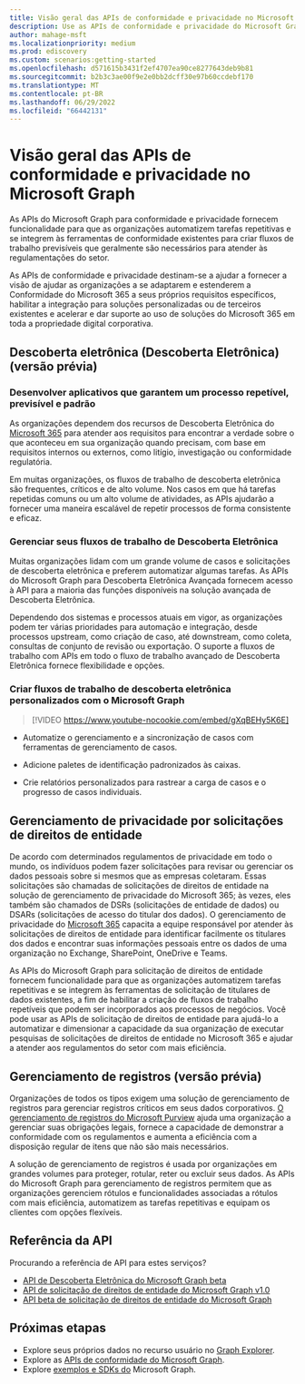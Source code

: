 ```yaml
---
title: Visão geral das APIs de conformidade e privacidade no Microsoft Graph
description: Use as APIs de conformidade e privacidade do Microsoft Graph para automatizar tarefas repetitivas e integrar-se às suas ferramentas de conformidade para atender às regulamentações necessárias do setor.
author: mahage-msft
ms.localizationpriority: medium
ms.prod: ediscovery
ms.custom: scenarios:getting-started
ms.openlocfilehash: d571615b3431f2ef4707ea90ce8277643deb9b81
ms.sourcegitcommit: b2b3c3ae00f9e2e0bb2dcff30e97b60ccdebf170
ms.translationtype: MT
ms.contentlocale: pt-BR
ms.lasthandoff: 06/29/2022
ms.locfileid: "66442131"
---
```

# <a name="overview-of-compliance-and-privacy-apis-in-microsoft-graph"></a>Visão geral das APIs de conformidade e privacidade no Microsoft Graph

As APIs do Microsoft Graph para conformidade e privacidade fornecem funcionalidade para que as organizações automatizem tarefas repetitivas e se integrem às ferramentas de conformidade existentes para criar fluxos de trabalho previsíveis que geralmente são necessários para atender às regulamentações do setor.

As APIs de conformidade e privacidade destinam-se a ajudar a fornecer a visão de ajudar as organizações a se adaptarem e estenderem a Conformidade do Microsoft 365 a seus próprios requisitos específicos, habilitar a integração para soluções personalizadas ou de terceiros existentes e acelerar e dar suporte ao uso de soluções do Microsoft 365 em toda a propriedade digital corporativa.

## <a name="electronic-discovery-ediscovery-preview"></a>Descoberta eletrônica (Descoberta Eletrônica) (versão prévia)

### <a name="develop-applications-that-ensure-a-repeatable-predictable-and-standard-process"></a>Desenvolver aplicativos que garantem um processo repetível, previsível e padrão

As organizações dependem dos recursos de Descoberta Eletrônica do [Microsoft 365](/microsoft-365/compliance/ediscovery?view=o365-worldwide&preserve-view=true) para atender aos requisitos para encontrar a verdade sobre o que aconteceu em sua organização quando precisam, com base em requisitos internos ou externos, como litígio, investigação ou conformidade regulatória.

Em muitas organizações, os fluxos de trabalho de descoberta eletrônica são frequentes, críticos e de alto volume. Nos casos em que há tarefas repetidas comuns ou um alto volume de atividades, as APIs ajudarão a fornecer uma maneira escalável de repetir processos de forma consistente e eficaz.

### <a name="manage-your-ediscovery-workflows"></a>Gerenciar seus fluxos de trabalho de Descoberta Eletrônica

Muitas organizações lidam com um grande volume de casos e solicitações de descoberta eletrônica e preferem automatizar algumas tarefas. As APIs do Microsoft Graph para Descoberta Eletrônica Avançada fornecem acesso à API para a maioria das funções disponíveis na solução avançada de Descoberta Eletrônica.

Dependendo dos sistemas e processos atuais em vigor, as organizações podem ter várias prioridades para automação e integração, desde processos upstream, como criação de caso, até downstream, como coleta, consultas de conjunto de revisão ou exportação. O suporte a fluxos de trabalho com APIs em todo o fluxo de trabalho avançado de Descoberta Eletrônica fornece flexibilidade e opções.

### <a name="build-custom-ediscovery-workflows-with-microsoft-graph"></a>Criar fluxos de trabalho de descoberta eletrônica personalizados com o Microsoft Graph

> [!VIDEO https://www.youtube-nocookie.com/embed/gXqBEHy5K6E]

- Automatize o gerenciamento e a sincronização de casos com ferramentas de gerenciamento de casos.

- Adicione paletes de identificação padronizados às caixas.

- Crie relatórios personalizados para rastrear a carga de casos e o progresso de casos individuais.

## <a name="privacy-management-by-subject-rights-requests"></a>Gerenciamento de privacidade por solicitações de direitos de entidade

De acordo com determinados regulamentos de privacidade em todo o mundo, os indivíduos podem fazer solicitações para revisar ou gerenciar os dados pessoais sobre si mesmos que as empresas coletaram. Essas solicitações são chamadas de solicitações de direitos de entidade na solução de gerenciamento de privacidade do Microsoft 365; às vezes, eles também são chamados de DSRs (solicitações de entidade de dados) ou DSARs (solicitações de acesso do titular dos dados). O gerenciamento de privacidade do [Microsoft 365](/privacy/solutions/privacymanagement/privacy-management?view=o365-worldwide&preserve-view=true) capacita a equipe responsável por atender às solicitações de direitos de entidade para identificar facilmente os titulares dos dados e encontrar suas informações pessoais entre os dados de uma organização no Exchange, SharePoint, OneDrive e Teams. 

As APIs do Microsoft Graph para solicitação de direitos de entidade fornecem funcionalidade para que as organizações automatizem tarefas repetitivas e se integrem às ferramentas de solicitação de titulares de dados existentes, a fim de habilitar a criação de fluxos de trabalho repetíveis que podem ser incorporados aos processos de negócios. Você pode usar as APIs de solicitação de direitos de entidade para ajudá-lo a automatizar e dimensionar a capacidade da sua organização de executar pesquisas de solicitações de direitos de entidade no Microsoft 365 e ajudar a atender aos regulamentos do setor com mais eficiência.

## <a name="records-management-preview"></a>Gerenciamento de registros (versão prévia)

Organizações de todos os tipos exigem uma solução de gerenciamento de registros para gerenciar registros críticos em seus dados corporativos. [O gerenciamento de registros do Microsoft Purview](/microsoft-365/compliance/records-management) ajuda uma organização a gerenciar suas obrigações legais, fornece a capacidade de demonstrar a conformidade com os regulamentos e aumenta a eficiência com a disposição regular de itens que não são mais necessários.

A solução de gerenciamento de registros é usada por organizações em grandes volumes para proteger, rotular, reter ou excluir seus dados. As APIs do Microsoft Graph para gerenciamento de registros permitem que as organizações gerenciem rótulos e funcionalidades associadas a rótulos com mais eficiência, automatizem as tarefas repetitivas e equipam os clientes com opções flexíveis.


## <a name="api-reference"></a>Referência da API

Procurando a referência de API para estes serviços?

- [API de Descoberta Eletrônica do Microsoft Graph beta](/graph/api/resources/ediscovery-ediscoveryapioverview?view=graph-rest-beta&preserve-view=true)
- [API de solicitação de direitos de entidade do Microsoft Graph v1.0](/graph/api/resources/subjectrightsrequest-subjectrightsrequestapioverview)
- [API beta de solicitação de direitos de entidade do Microsoft Graph](/graph/api/resources/subjectrightsrequest-subjectrightsrequestapioverview?view=graph-rest-beta&preserve-view=true)

## <a name="next-steps"></a>Próximas etapas

- Explore seus próprios dados no recurso usuário no [Graph Explorer](https://developer.microsoft.com/graph/graph-explorer).
- Explore as [APIs de conformidade do Microsoft Graph](/graph/api/resources/complianceapioverview).
- Explore [exemplos e SDKs do](https://developer.microsoft.com/graph/gallery/?filterBy=Samples,SDKs) Microsoft Graph.
